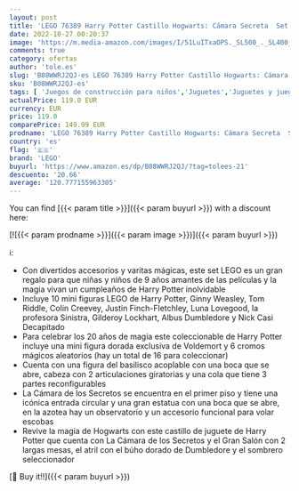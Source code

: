 ```yaml
---
layout: post
title: 'LEGO 76389 Harry Potter Castillo Hogwarts: Cámara Secreta  Set 20 Aniversario con Mini Figura Dorada  Regalos para Niñas y Niños de Cumpleaños'
date: 2022-10-27 00:20:37
image: 'https://m.media-amazon.com/images/I/51LuITxaOPS._SL500_._SL400_.jpg'
comments: true
category: ofertas
author: 'tole.es'
slug: 'B08WWRJ2QJ-es LEGO 76389 Harry Potter Castillo Hogwarts: Cámara Secreta...'
sku: 'B08WWRJ2QJ-es'
tags: [ 'Juegos de construcción para niños','Juguetes','Juguetes y juegos','Sets de construcción','lego','🇪🇸', ]
actualPrice: 119.0 EUR
currency: EUR
price: 119.0
comparePrice: 149.99 EUR
prodname: 'LEGO 76389 Harry Potter Castillo Hogwarts: Cámara Secreta  Set 20 Aniversario con Mini Figura Dorada  Regalos para Niñas y Niños de Cumpleaños'
country: 'es'
flag: '🇪🇸'
brand: 'LEGO'
buyurl: 'https://www.amazon.es/dp/B08WWRJ2QJ/?tag=tolees-21'
descuento: '20.66'
average: '120.777155963305'
---
```


You can find [{{< param title >}}]({{< param buyurl >}}) with a discount here:

[![{{< param prodname >}}]({{< param image >}})]({{< param buyurl >}})

ℹ️:

- Con divertidos accesorios y varitas mágicas, este set LEGO es un gran regalo para que niñas y niños de 9 años amantes de las películas y la magia vivan un cumpleaños de Harry Potter inolvidable
- Incluye 10 mini figuras LEGO de Harry Potter, Ginny Weasley, Tom Riddle, Colin Creevey, Justin Finch-Fletchley, Luna Lovegood, la profesora Sinistra, Gilderoy Lockhart, Albus Dumbledore y Nick Casi Decapitado
- Para celebrar los 20 años de magia este coleccionable de Harry Potter incluye una mini figura dorada exclusiva de Voldemort y 6 cromos mágicos aleatorios (hay un total de 16 para coleccionar)
- Cuenta con una figura del basilisco acoplable con una boca que se abre, cabeza con 2 articulaciones giratorias y una cola que tiene 3 partes reconfigurables
- La Cámara de los Secretos se encuentra en el primer piso y tiene una icónica entrada circular y una gran estatua con una boca que se abre, en la azotea hay un observatorio y un accesorio funcional para volar escobas
- Revive la magia de Hogwarts con este castillo de juguete de Harry Potter que cuenta con La Cámara de los Secretos y el Gran Salón con 2 largas mesas, el atril con el búho dorado de Dumbledore y el sombrero seleccionador

[🛒 Buy it!!]({{< param buyurl >}})
